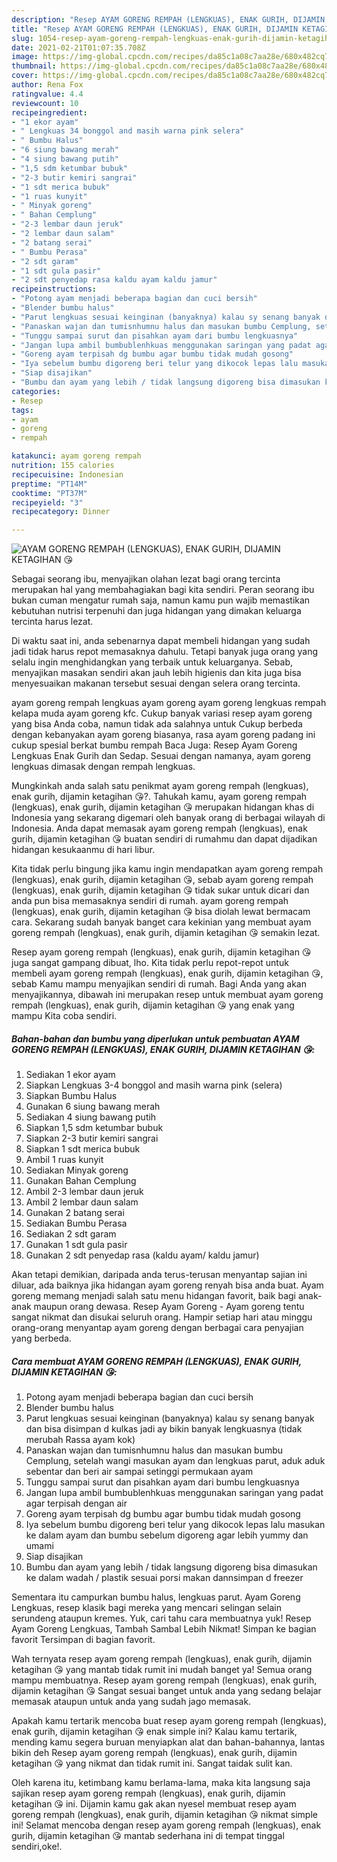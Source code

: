 ```yaml
---
description: "Resep AYAM GORENG REMPAH (LENGKUAS), ENAK GURIH, DIJAMIN KETAGIHAN 😘 yang enak dan Mudah Dibuat"
title: "Resep AYAM GORENG REMPAH (LENGKUAS), ENAK GURIH, DIJAMIN KETAGIHAN 😘 yang enak dan Mudah Dibuat"
slug: 1054-resep-ayam-goreng-rempah-lengkuas-enak-gurih-dijamin-ketagihan-yang-enak-dan-mudah-dibuat
date: 2021-02-21T01:07:35.708Z
image: https://img-global.cpcdn.com/recipes/da85c1a08c7aa28e/680x482cq70/ayam-goreng-rempah-lengkuas-enak-gurih-dijamin-ketagihan-😘-foto-resep-utama.jpg
thumbnail: https://img-global.cpcdn.com/recipes/da85c1a08c7aa28e/680x482cq70/ayam-goreng-rempah-lengkuas-enak-gurih-dijamin-ketagihan-😘-foto-resep-utama.jpg
cover: https://img-global.cpcdn.com/recipes/da85c1a08c7aa28e/680x482cq70/ayam-goreng-rempah-lengkuas-enak-gurih-dijamin-ketagihan-😘-foto-resep-utama.jpg
author: Rena Fox
ratingvalue: 4.4
reviewcount: 10
recipeingredient:
- "1 ekor ayam"
- " Lengkuas 34 bonggol and masih warna pink selera"
- " Bumbu Halus"
- "6 siung bawang merah"
- "4 siung bawang putih"
- "1,5 sdm ketumbar bubuk"
- "2-3 butir kemiri sangrai"
- "1 sdt merica bubuk"
- "1 ruas kunyit"
- " Minyak goreng"
- " Bahan Cemplung"
- "2-3 lembar daun jeruk"
- "2 lembar daun salam"
- "2 batang serai"
- " Bumbu Perasa"
- "2 sdt garam"
- "1 sdt gula pasir"
- "2 sdt penyedap rasa kaldu ayam kaldu jamur"
recipeinstructions:
- "Potong ayam menjadi beberapa bagian dan cuci bersih"
- "Blender bumbu halus"
- "Parut lengkuas sesuai keinginan (banyaknya) kalau sy senang banyak dan bisa disimpan d kulkas jadi ay bikin banyak lengkuasnya (tidak merubah Rassa ayam kok)"
- "Panaskan wajan dan tumisnhumnu halus dan masukan bumbu Cemplung, setelah wangi masukan ayam dan lengkuas parut, aduk aduk sebentar dan beri air sampai setinggi permukaan ayam"
- "Tunggu sampai surut dan pisahkan ayam dari bumbu lengkuasnya"
- "Jangan lupa ambil bumbublenhkuas menggunakan saringan yang padat agar terpisah dengan air"
- "Goreng ayam terpisah dg bumbu agar bumbu tidak mudah gosong"
- "Iya sebelum bumbu digoreng beri telur yang dikocok lepas lalu masukan ke dalam ayam dan bumbu sebelum digoreng agar lebih yummy dan umami"
- "Siap disajikan"
- "Bumbu dan ayam yang lebih / tidak langsung digoreng bisa dimasukan ke dalam wadah / plastik sesuai porsi makan dannsimpan d freezer"
categories:
- Resep
tags:
- ayam
- goreng
- rempah

katakunci: ayam goreng rempah 
nutrition: 155 calories
recipecuisine: Indonesian
preptime: "PT14M"
cooktime: "PT37M"
recipeyield: "3"
recipecategory: Dinner

---
```



![AYAM GORENG REMPAH (LENGKUAS), ENAK GURIH, DIJAMIN KETAGIHAN 😘](https://img-global.cpcdn.com/recipes/da85c1a08c7aa28e/680x482cq70/ayam-goreng-rempah-lengkuas-enak-gurih-dijamin-ketagihan-😘-foto-resep-utama.jpg)

Sebagai seorang ibu, menyajikan olahan lezat bagi orang tercinta merupakan hal yang membahagiakan bagi kita sendiri. Peran seorang ibu bukan cuman mengatur rumah saja, namun kamu pun wajib memastikan kebutuhan nutrisi terpenuhi dan juga hidangan yang dimakan keluarga tercinta harus lezat.

Di waktu  saat ini, anda sebenarnya dapat membeli hidangan yang sudah jadi tidak harus repot memasaknya dahulu. Tetapi banyak juga orang yang selalu ingin menghidangkan yang terbaik untuk keluarganya. Sebab, menyajikan masakan sendiri akan jauh lebih higienis dan kita juga bisa menyesuaikan makanan tersebut sesuai dengan selera orang tercinta. 

ayam goreng rempah lengkuas ayam goreng ayam goreng lengkuas rempah kelapa muda ayam goreng kfc. Cukup banyak variasi resep ayam goreng yang bisa Anda coba, namun tidak ada salahnya untuk Cukup berbeda dengan kebanyakan ayam goreng biasanya, rasa ayam goreng padang ini cukup spesial berkat bumbu rempah Baca Juga: Resep Ayam Goreng Lengkuas Enak Gurih dan Sedap. Sesuai dengan namanya, ayam goreng lengkuas dimasak dengan rempah lengkuas.

Mungkinkah anda salah satu penikmat ayam goreng rempah (lengkuas), enak gurih, dijamin ketagihan 😘?. Tahukah kamu, ayam goreng rempah (lengkuas), enak gurih, dijamin ketagihan 😘 merupakan hidangan khas di Indonesia yang sekarang digemari oleh banyak orang di berbagai wilayah di Indonesia. Anda dapat memasak ayam goreng rempah (lengkuas), enak gurih, dijamin ketagihan 😘 buatan sendiri di rumahmu dan dapat dijadikan hidangan kesukaanmu di hari libur.

Kita tidak perlu bingung jika kamu ingin mendapatkan ayam goreng rempah (lengkuas), enak gurih, dijamin ketagihan 😘, sebab ayam goreng rempah (lengkuas), enak gurih, dijamin ketagihan 😘 tidak sukar untuk dicari dan anda pun bisa memasaknya sendiri di rumah. ayam goreng rempah (lengkuas), enak gurih, dijamin ketagihan 😘 bisa diolah lewat bermacam cara. Sekarang sudah banyak banget cara kekinian yang membuat ayam goreng rempah (lengkuas), enak gurih, dijamin ketagihan 😘 semakin lezat.

Resep ayam goreng rempah (lengkuas), enak gurih, dijamin ketagihan 😘 juga sangat gampang dibuat, lho. Kita tidak perlu repot-repot untuk membeli ayam goreng rempah (lengkuas), enak gurih, dijamin ketagihan 😘, sebab Kamu mampu menyajikan sendiri di rumah. Bagi Anda yang akan menyajikannya, dibawah ini merupakan resep untuk membuat ayam goreng rempah (lengkuas), enak gurih, dijamin ketagihan 😘 yang enak yang mampu Kita coba sendiri.

<!--inarticleads1-->

##### Bahan-bahan dan bumbu yang diperlukan untuk pembuatan AYAM GORENG REMPAH (LENGKUAS), ENAK GURIH, DIJAMIN KETAGIHAN 😘:

1. Sediakan 1 ekor ayam
1. Siapkan  Lengkuas 3-4 bonggol and masih warna pink (selera)
1. Siapkan  Bumbu Halus
1. Gunakan 6 siung bawang merah
1. Sediakan 4 siung bawang putih
1. Siapkan 1,5 sdm ketumbar bubuk
1. Siapkan 2-3 butir kemiri sangrai
1. Siapkan 1 sdt merica bubuk
1. Ambil 1 ruas kunyit
1. Sediakan  Minyak goreng
1. Gunakan  Bahan Cemplung
1. Ambil 2-3 lembar daun jeruk
1. Ambil 2 lembar daun salam
1. Gunakan 2 batang serai
1. Sediakan  Bumbu Perasa
1. Sediakan 2 sdt garam
1. Gunakan 1 sdt gula pasir
1. Gunakan 2 sdt penyedap rasa (kaldu ayam/ kaldu jamur)


Akan tetapi demikian, daripada anda terus-terusan menyantap sajian ini diluar, ada baiknya jika hidangan ayam goreng renyah bisa anda buat. Ayam goreng memang menjadi salah satu menu hidangan favorit, baik bagi anak-anak maupun orang dewasa. Resep Ayam Goreng - Ayam goreng tentu sangat nikmat dan disukai seluruh orang. Hampir setiap hari atau minggu orang-orang menyantap ayam goreng dengan berbagai cara penyajian yang berbeda. 

<!--inarticleads2-->

##### Cara membuat AYAM GORENG REMPAH (LENGKUAS), ENAK GURIH, DIJAMIN KETAGIHAN 😘:

1. Potong ayam menjadi beberapa bagian dan cuci bersih
1. Blender bumbu halus
1. Parut lengkuas sesuai keinginan (banyaknya) kalau sy senang banyak dan bisa disimpan d kulkas jadi ay bikin banyak lengkuasnya (tidak merubah Rassa ayam kok)
1. Panaskan wajan dan tumisnhumnu halus dan masukan bumbu Cemplung, setelah wangi masukan ayam dan lengkuas parut, aduk aduk sebentar dan beri air sampai setinggi permukaan ayam
1. Tunggu sampai surut dan pisahkan ayam dari bumbu lengkuasnya
1. Jangan lupa ambil bumbublenhkuas menggunakan saringan yang padat agar terpisah dengan air
1. Goreng ayam terpisah dg bumbu agar bumbu tidak mudah gosong
1. Iya sebelum bumbu digoreng beri telur yang dikocok lepas lalu masukan ke dalam ayam dan bumbu sebelum digoreng agar lebih yummy dan umami
1. Siap disajikan
1. Bumbu dan ayam yang lebih / tidak langsung digoreng bisa dimasukan ke dalam wadah / plastik sesuai porsi makan dannsimpan d freezer


Sementara itu campurkan bumbu halus, lengkuas parut. Ayam Goreng Lengkuas, resep klasik bagi mereka yang mencari selingan selain serundeng ataupun kremes. Yuk, cari tahu cara membuatnya yuk! Resep Ayam Goreng Lengkuas, Tambah Sambal Lebih Nikmat! Simpan ke bagian favorit Tersimpan di bagian favorit. 

Wah ternyata resep ayam goreng rempah (lengkuas), enak gurih, dijamin ketagihan 😘 yang mantab tidak rumit ini mudah banget ya! Semua orang mampu membuatnya. Resep ayam goreng rempah (lengkuas), enak gurih, dijamin ketagihan 😘 Sangat sesuai banget untuk anda yang sedang belajar memasak ataupun untuk anda yang sudah jago memasak.

Apakah kamu tertarik mencoba buat resep ayam goreng rempah (lengkuas), enak gurih, dijamin ketagihan 😘 enak simple ini? Kalau kamu tertarik, mending kamu segera buruan menyiapkan alat dan bahan-bahannya, lantas bikin deh Resep ayam goreng rempah (lengkuas), enak gurih, dijamin ketagihan 😘 yang nikmat dan tidak rumit ini. Sangat taidak sulit kan. 

Oleh karena itu, ketimbang kamu berlama-lama, maka kita langsung saja sajikan resep ayam goreng rempah (lengkuas), enak gurih, dijamin ketagihan 😘 ini. Dijamin kamu gak akan nyesel membuat resep ayam goreng rempah (lengkuas), enak gurih, dijamin ketagihan 😘 nikmat simple ini! Selamat mencoba dengan resep ayam goreng rempah (lengkuas), enak gurih, dijamin ketagihan 😘 mantab sederhana ini di tempat tinggal sendiri,oke!.

